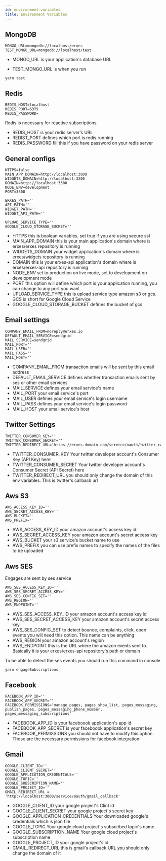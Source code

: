 ```yaml
---
id: environment-variables
title: Environment Variables
---
```


## MongoDB

```
MONGO_URL=mongodb://localhost/erxes
TEST_MONGO_URL=mongodb://localhost/test
```

- MONGO_URL is your application's database URL

- TEST_MONGO_URL is when you run

```
yarn test
```

## Redis

```
REDIS_HOST=localhost
REDIS_PORT=6379
REDIS_PASSWORD=
```

Redis is necessary for reactive subscriptions

- REDIS_HOST is your redis server's URL
- REDIST_PORT defines which port is redis running
- REDIS_PASSWORD fill this if you have password on your redis server

## General configs

```
HTTPS=false
MAIN_APP_DOMAIN=http://localhost:3000
WIDGETS_DOMAIN=http://localhost:3200
DOMAIN=http://localhost:3300
NODE_ENV=development
PORT=3300

ERXES_PATH=''
API_PATH=''
WIDGET_PATH=''
WIDGET_API_PATH=''

UPLOAD_SERVICE_TYPE=''
GOOGLE_CLOUD_STORAGE_BUCKET=''
```

- HTTPS this is boolean variables, set true if you are using secure ssl
- MAIN_APP_DOMAIN this is your main application's domain where is erxes/erxes repository is running
- WIDGETS_DOMAIN your widget application's domain where is erxes/widgets repository is running
- DOMAIN this is your erxes-api application's domain where is erxes/erxes-api repository is running
- NODE_ENV set to production on live mode, set to development on development mode
- PORT this option will define which port is your application running, you can change to any port you want
- UPLOAD_SERVICE_TYPE this is upload service type amazon s3 or gcs. GCS is short for Google Cloud Service
- GOOGLE_CLOUD_STORAGE_BUCKET defines the bucket of gcs

## Email settings

```
COMPANY_EMAIL_FROM=noreply@erxes.io
DEFAULT_EMAIL_SERVICE=sendgrid
MAIL_SERVICE=sendgrid
MAIL_PORT=''
MAIL_USER=''
MAIL_PASS=''
MAIL_HOST=''
```

- COMPANY_EMAIL_FROM transaction emails will be sent by this email address
- DEFAULT_EMAIL_SERVICE defines whether transaction emails sent by ses or other email services
- MAIL_SERVICE defines your email service's name
- MAIL_PORT your email service's port
- MAIL_USER defines your email service's login username
- MAIL_PASS defines your email service's login password
- MAIL_HOST your email service's host

## Twitter Settings

```
TWITTER_CONSUMER_KEY=''
TWITTER_CONSUMER_SECRET=''
TWITTER_REDIRECT_URL='https://erxes.domain.com/service/oauth/twitter_callback'
```

- TWITTER_CONSUMER_KEY Your twitter developer account's Consumer Key (API Key) here
- TWITTER_CONSUMER_SECRET Your twitter developer account's Consumer Secret (API Secret) here
- TWITTER_REDIRECT_URL you should only change the domain of this env variables. This is twitter's callback url

## Aws S3

```
AWS_ACCESS_KEY_ID=''
AWS_SECRET_ACCESS_KEY=''
AWS_BUCKET=''
AWS_PREFIX=''
```

- AWS_ACCESS_KEY_ID your amazon account's access key id
- AWS_SECRET_ACCESS_KEY your amazon account's secret access key
- AWS_BUCKET your s3 service's bucket name to use
- AWS_PREFIX you can use prefix names to specify the names of the files to be uploaded

## Aws SES

Engages are sent by ses service

```
AWS_SES_ACCESS_KEY_ID=''
AWS_SES_SECRET_ACCESS_KEY=''
AWS_SES_CONFIG_SET=''
AWS_REGION=''
AWS_ENDPOINT=''
```

- AWS_SES_ACCESS_KEY_ID your amazon account's access key id
- AWS_SES_SECRET_ACCESS_KEY your amazon account's secret access key
- AWS_SES_CONFIG_SET to detect bounce, complaints, click, open events you will need this option. This name can be anything
- AWS_REGION your amazon account's region
- AWS_ENDPOINT this is the URL where the amazon events sent to. Basically it is your erxes/erxes-api repository's path or domain

To be able to detect the ses events you should run this command in console

```
yarn engageSubscriptions
```

## Facebook

```
FACEBOOK_APP_ID=''
FACEBOOK_APP_SECRET=''
FACEBOOK_PERMISSIONS='manage_pages, pages_show_list, pages_messaging, publish_pages, pages_messaging_phone_number, pages_messaging_subscriptions'

```

- FACEBOOK_APP_ID is your faceboook application's app id
- FACEBOOK_APP_SECRET is your faceboook application's secret key
- FACEBOOK_PERMISSIONS you should not have to modify this option. Those are the necessary permissions for facebook integration

## Gmail

```
GOOGLE_CLIENT_ID=''
GOOGLE_CLIENT_SECRET=''
GOOGLE_APPLICATION_CREDENTIALS=''
GOOGLE_TOPIC=''
GOOGLE_SUBSCRIPTION_NAME=''
GOOGLE_PROJECT_ID=''
GMAIL_REDIRECT_URL = 'http://localhost:3000/service/oauth/gmail_callback'
```

- GOOGLE_CLIENT_ID your google project's Clint id
- GOOGLE_CLIENT_SECRET your google project's secret key
- GOOGLE_APPLICATION_CREDENTIALS Your downloaded google's credentials which is json file
- GOOGLE_TOPIC Your google cloud project's subscribed topic's name
- GOOGLE_SUBSCRIPTION_NAME Your google cloud project's subscription name
- GOOGLE_PROJECT_ID your google project's id
- GMAIL_REDIRECT_URL this is gmail's callback URL you should only change the domain of it

